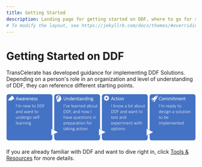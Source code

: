 ```yaml
---
title: Getting Started
description: Landing page for getting started on DDF, where to go for specific information, and how to access content
# To modify the layout, see https://jekyllrb.com/docs/themes/#overriding-theme-defaults
---
```

# Getting Started on DDF
TransCelerate has developed guidance for implementing DDF Solutions.  Depending on a person's role in an organization and level of understanding of DDF, they can reference different starting points.  

<p style="position: relative;">
  <img src="media/images/GettingStarted.png" width="600">
  <a style="position: absolute; top: 0%; left: 0%; width: 25%; height: 100%" href="https://transcelerate.github.io/ddf-home/index.html" target="_blank"></a>
  <a style="position: absolute; top: 0%; left: 25%; width: 25%; height: 100%" href="https://www.cdisc.org/ddf" target="_blank"></a>
  <a style="position: absolute; top: 0%; left: 50%; width: 25%; height: 100%" href="https://www.transceleratebiopharmainc.com/initiatives/digital-data-flow/" target="_blank"></a>
  <a style="position: absolute; top: 0%; left: 75%; width: 25%; height: 100%" href="https://github.com/transcelerate" target="_blank"></a>
</p>

If you are already familiar with DDF and want to dive right in, click [Tools & Resources](tools.md) for more details.
